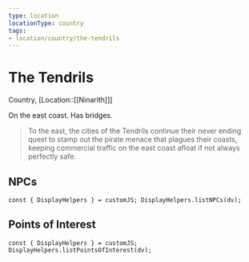 ```yaml
---
type: location
locationType: country
tags: 
- location/country/the-tendrils
---
```


# The Tendrils
Country, [Location::[[Ninarith]]]

On the east coast. Has bridges.

> To the east, the cities of the Tendrils continue their never ending quest to stamp out the pirate menace that plagues their coasts, keeping commercial traffic on the east coast afloat if not always perfectly safe.


## NPCs
```dataviewjs
const { DisplayHelpers } = customJS; DisplayHelpers.listNPCs(dv);
```

## Points of Interest
```dataviewjs
const { DisplayHelpers } = customJS; DisplayHelpers.listPointsOfInterest(dv);
```
